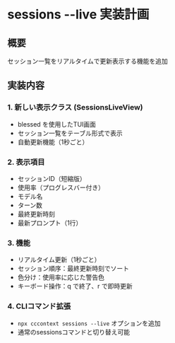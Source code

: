 # sessions --live 実装計画

## 概要
セッション一覧をリアルタイムで更新表示する機能を追加

## 実装内容

### 1. 新しい表示クラス (SessionsLiveView)
- blessed を使用したTUI画面
- セッション一覧をテーブル形式で表示
- 自動更新機能（1秒ごと）

### 2. 表示項目
- セッションID（短縮版）
- 使用率（プログレスバー付き）
- モデル名
- ターン数
- 最終更新時刻
- 最新プロンプト（1行）

### 3. 機能
- リアルタイム更新（1秒ごと）
- セッション順序：最終更新時刻でソート
- 色分け：使用率に応じた警告色
- キーボード操作：q で終了、r で即時更新

### 4. CLIコマンド拡張
- `npx cccontext sessions --live` オプションを追加
- 通常のsessionsコマンドと切り替え可能